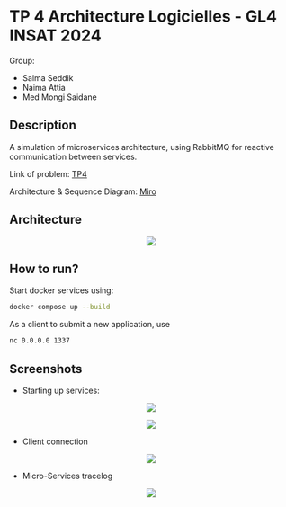 # TP 4 Architecture Logicielles - GL4 INSAT 2024

Group:

- Salma Seddik
- Naima Attia
- Med Mongi Saidane

## Description

A simulation of microservices architecture, using RabbitMQ for reactive communication between services.

Link of problem: [TP4](https://insatunisia.github.io/TP-ArchLog/tp4/)

Architecture & Sequence Diagram: [Miro](https://miro.com/app/board/uXjVN5gqADo=/?moveToWidget=3458764590084238783&cot=14)

## Architecture

<p align="center">
    <img src="https://i.imgur.com/8HoNmc4.png" />
</p>

## How to run?

Start docker services using:

```bash
docker compose up --build
```

As a client to submit a new application, use

```bash
nc 0.0.0.0 1337
```

## Screenshots

- Starting up services:

<p align="center">
    <img src="https://i.imgur.com/oS7ORLY.png" />
</p>

<p align="center">
    <img src="https://i.imgur.com/GQ66X9f.png" />
</p>

- Client connection

<p align="center">
    <img src="https://i.imgur.com/EM1S0pN.png" />
</p>

- Micro-Services tracelog

<p align="center">
    <img src="https://i.imgur.com/SaMVBHB.png" />
</p>
